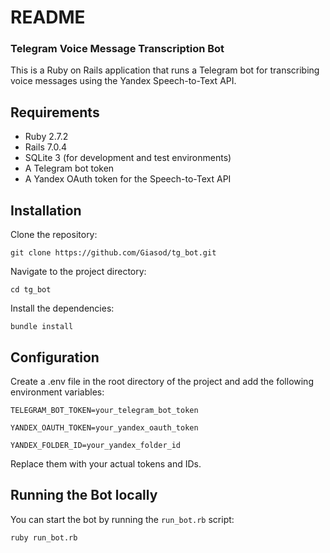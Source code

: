 # README

### Telegram Voice Message Transcription Bot
This is a Ruby on Rails application that runs a Telegram bot for transcribing voice messages using the Yandex Speech-to-Text API.

## Requirements
* Ruby 2.7.2
* Rails 7.0.4
* SQLite 3 (for development and test environments)
* A Telegram bot token
* A Yandex OAuth token for the Speech-to-Text API

## Installation
Clone the repository:

`git clone https://github.com/Giasod/tg_bot.git`

Navigate to the project directory:

`cd tg_bot`

Install the dependencies:

`bundle install`


## Configuration
Create a .env file in the root directory of the project and add the following environment variables:

`TELEGRAM_BOT_TOKEN=your_telegram_bot_token`

`YANDEX_OAUTH_TOKEN=your_yandex_oauth_token`

`YANDEX_FOLDER_ID=your_yandex_folder_id`

Replace them with your actual tokens and IDs.

## Running the Bot locally

You can start the bot by running the `run_bot.rb` script:

`ruby run_bot.rb`
